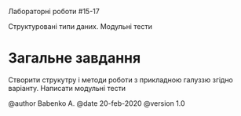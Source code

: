 ﻿Лабораторні роботи #15-17

Структуровані типи даних. Модульні тести

# Загальне завдання

Створити струкутру і методи роботи з прикладною галуззю згідно варіанту. Написати модульні тести 

@author Babenko A.
@date 20-feb-2020
@version 1.0